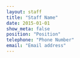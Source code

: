 ```yaml
---
layout: staff
title: "Staff Name"
date: 2015-01-01
show_meta: false
position: "Position"
telephone: "Phone Number"
email: "Email address"
---
```

